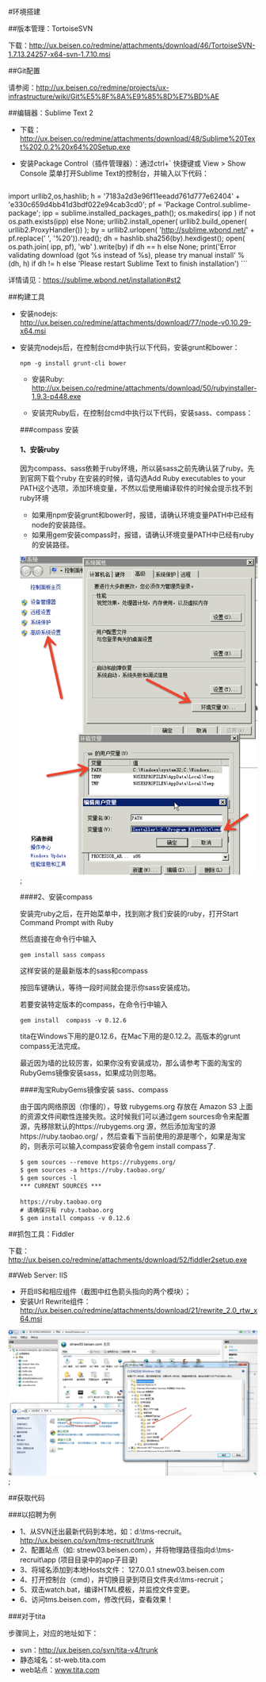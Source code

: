 #环境搭建

##版本管理：TortoiseSVN

下载：http://ux.beisen.co/redmine/attachments/download/46/TortoiseSVN-1.7.13.24257-x64-svn-1.7.10.msi

##Git配置

请参阅：http://ux.beisen.co/redmine/projects/ux-infrastructure/wiki/Git%E5%8F%8A%E9%85%8D%E7%BD%AE

##编辑器：Sublime Text 2

* 下载：http://ux.beisen.co/redmine/attachments/download/48/Sublime%20Text%202.0.2%20x64%20Setup.exe

* 安装Package Control（插件管理器）：通过ctrl+` 快捷键或 View > Show Console 菜单打开Sublime Text的控制台，并输入以下代码：

	```
import urllib2,os,hashlib; h = '7183a2d3e96f11eeadd761d777e62404' + 'e330c659d4bb41d3bdf022e94cab3cd0'; pf = 'Package Control.sublime-package'; ipp = sublime.installed_packages_path(); os.makedirs( ipp ) if not os.path.exists(ipp) else None; urllib2.install_opener( urllib2.build_opener( urllib2.ProxyHandler()) ); by = urllib2.urlopen( 'http://sublime.wbond.net/' + pf.replace(' ', '%20')).read(); dh = hashlib.sha256(by).hexdigest(); open( os.path.join( ipp, pf), 'wb' ).write(by) if dh == h else None; print('Error validating download (got %s instead of %s), please try manual install' % (dh, h) if dh != h else 'Please restart Sublime Text to finish installation')
	```

详情请见：https://sublime.wbond.net/installation#st2

##构建工具

* 安装nodejs: http://ux.beisen.co/redmine/attachments/download/77/node-v0.10.29-x64.msi

* 安装完nodejs后，在控制台cmd中执行以下代码，安装grunt和bower：

	```
	npm -g install grunt-cli bower
	```

	* 安装Ruby: http://ux.beisen.co/redmine/attachments/download/50/rubyinstaller-1.9.3-p448.exe

	* 安装完Ruby后，在控制台cmd中执行以下代码，安装sass、compass：

	###compass 安装

	#### 1、安装ruby

	因为compass、sass依赖于ruby环境，所以装sass之前先确认装了ruby。先到官网下载个ruby
	在安装的时候，请勾选Add Ruby executables to your PATH这个选项，添加环境变量，不然以后使用编译软件的时候会提示找不到ruby环境

	* 如果用npm安装grunt和bower时，报错，请确认环境变量PATH中已经有node的安装路径。
	* 如果用gem安装compass时，报错，请确认环境变量PATH中已经有ruby的安装路径。

	![path](images/path.png);

	####2、安装compass

	安装完ruby之后，在开始菜单中，找到刚才我们安装的ruby，打开Start Command Prompt with Ruby

	然后直接在命令行中输入

	```
	gem install sass compass
	```

	这样安装的是最新版本的sass和compass

	按回车键确认，等待一段时间就会提示你sass安装成功。

	若要安装特定版本的compass，在命令行中输入

	```
	gem install  compass -v 0.12.6
	```

	tita在Windows下用的是0.12.6，在Mac下用的是0.12.2。高版本的grunt compass无法完成。

	最近因为墙的比较厉害，如果你没有安装成功，那么请参考下面的淘宝的RubyGems镜像安装sass，如果成功则忽略。

	####淘宝RubyGems镜像安装 sass、compass

	由于国内网络原因（你懂的），导致 rubygems.org 存放在 Amazon S3 上面的资源文件间歇性连接失败。这时候我们可以通过gem sources命令来配置源，先移除默认的https://rubygems.org
	源，然后添加淘宝的源https://ruby.taobao.org/
	，然后查看下当前使用的源是哪个，如果是淘宝的，则表示可以输入compass安装命令gem install compass了.
	
	```
	$ gem sources --remove https://rubygems.org/
	$ gem sources -a https://ruby.taobao.org/
	$ gem sources -l
	*** CURRENT SOURCES ***

	https://ruby.taobao.org
	# 请确保只有 ruby.taobao.org
	$ gem install compass -v 0.12.6
	```

##抓包工具：Fiddler

下载：http://ux.beisen.co/redmine/attachments/download/52/fiddler2setup.exe

##Web Server: IIS

* 开启IIS和相应组件（截图中红色箭头指向的两个模块）；
* 安装Url Rewrite组件：http://ux.beisen.co/redmine/attachments/download/21/rewrite_2.0_rtw_x64.msi

![path](images/image001.png);

##获取代码

###以招聘为例

* 1、从SVN迁出最新代码到本地，如：d:\tms-recruit。
	http://ux.beisen.co/svn/tms-recruit/trunk
* 2、配置站点（如: stnew03.beisen.com），并将物理路径指向d:\tms-recruit\app (项目目录中的app子目录)
* 3、将域名添加到本地Hosts文件： 127.0.0.1 stnew03.beisen.com
* 4、打开控制台（cmd），并切换目录到项目文件夹d:\tms-recruit；
* 5、双击watch.bat，编译HTML模板，并监控文件变更。
* 6、访问tms.beisen.com，修改代码，查看效果！

###对于tita

步骤同上，对应的地址如下：

* svn：http://ux.beisen.co/svn/tita-v4/trunk
* 静态域名：st-web.tita.com
* web站点：www.tita.com